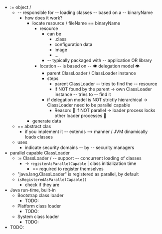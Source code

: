 * := object / 
  * -- responsible for -- loading classes -- based on a -- binaryName
    * how does it work?
      * locate resource / fileName == binaryName
        * resource
          * can be 
            * .class
            * configuration data
            * image
            * ...
          * -- typically packaged with -- application OR library
        * location -- is based on -- 👁️ delegation model 👁️
          * parent ClassLoader / ClassLoader instance
          * steps
            * parent ClassLoader -- tries to find the -- resource
            * if NOT found by the parent -> own ClassLoader instance -- tries to -- find it
          * if delegation model is NOT strictly hierarchical -> ClassLoader need to be parallel capable
            * Reason: 🧠 if NOT parallel -> loader process locks other loader processes 🧠
      * generate data 
  * == abstract clas
    * if you implement it -- extends --> manner / JVM dinamically loads classes 
  * uses
    * indicate security domains -- by -- security managers
* parallel capable ClassLoader
  * := ClassLoader / -- support -- concurrent loading of classes
    * -> `registerAsParallelCapable` | class initialization time
      * == required to register themselves
  * "java.lang.ClassLoader" is registered as parallel, by default
  * `isRegisteredAsParallelCapable()`
    * check if they are
* Java run-time, built-in
  * Bootstrap class loader
    * TODO:
  * Platform class loader
    * TODO:
  * System class loader
    * TODO:
* TODO: